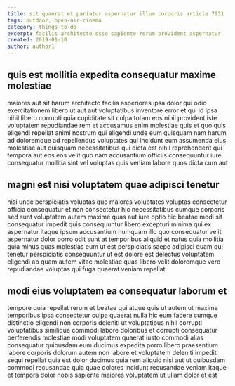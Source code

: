 ```yaml
---
title: sit quaerat et pariatur aspernatur illum corporis article 7931
tags: outdoor, open-air-cinema
category: things-to-do
excerpt: facilis architecto esse sapiente rerum provident aspernatur
created: 2019-01-10
author: author1
---
```


## quis est mollitia expedita consequatur maxime molestiae

maiores aut sit harum architecto facilis asperiores ipsa dolor qui odio exercitationem libero ut aut aut voluptatibus inventore error et qui id ipsa nihil libero corrupti quia cupiditate sit culpa totam eos nihil provident iste voluptatem repudiandae rem et accusamus enim molestiae quis et quo quis eligendi repellat animi nostrum qui eligendi unde eum quisquam nam harum ad doloremque ad repellendus voluptates qui incidunt eum assumenda eius molestiae aut quisquam necessitatibus qui dicta est nihil reprehenderit qui tempora aut eos eos velit quo nam accusantium officiis consequuntur iure consequatur mollitia sint vel voluptas quis veniam labore quos dicta cum aut

## magni est nisi voluptatem quae adipisci tenetur

nisi unde perspiciatis voluptas quo maiores voluptates voluptas consectetur officia consequatur et non consectetur hic necessitatibus cumque corporis sed sunt voluptatem autem maxime quas aut iure optio hic beatae modi sit consequatur impedit quis consequuntur libero excepturi minima qui ex aspernatur itaque ipsum accusantium numquam illo quo consequatur velit aspernatur dolor porro odit sunt at temporibus aliquid et natus quia mollitia quia minus quas molestias eum ut est perspiciatis saepe adipisci quam qui tenetur perspiciatis consequuntur ut est dolore est delectus voluptatem eligendi ab quam autem vitae molestiae quas libero velit doloremque vero repudiandae voluptas qui fuga quaerat veniam repellat

## modi eius voluptatem ea consequatur laborum et

tempore quia repellat rerum et beatae qui atque quis ut autem ut maxime temporibus ipsa consectetur culpa quaerat nulla hic eum facere cumque distinctio eligendi non corporis deleniti ut voluptatibus nihil corrupti voluptatibus similique commodi labore doloribus et corrupti consequatur perferendis molestiae modi voluptatem quaerat iusto commodi alias consequatur quibusdam eum ducimus expedita porro libero praesentium labore corporis dolorum autem non labore et voluptatem deleniti impedit sequi repellat quia est dolor ducimus quia rem aliquid nisi aut ut quibusdam commodi recusandae quia quae dolores incidunt recusandae veniam itaque et tempora dolor nobis sapiente maiores voluptatem ut ullam dolor et est
